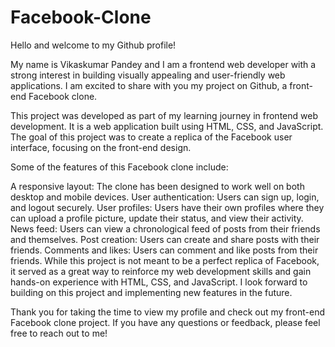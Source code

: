 # Facebook-Clone


Hello and welcome to my Github profile!

My name is Vikaskumar Pandey and I am a frontend web developer with a strong interest in building visually appealing and user-friendly web applications. I am excited to share with you my project on Github, a front-end Facebook clone.

This project was developed as part of my learning journey in frontend web development. It is a web application built using HTML, CSS, and JavaScript. The goal of this project was to create a replica of the Facebook user interface, focusing on the front-end design.

Some of the features of this Facebook clone include:

A responsive layout: The clone has been designed to work well on both desktop and mobile devices.
User authentication: Users can sign up, login, and logout securely.
User profiles: Users have their own profiles where they can upload a profile picture, update their status, and view their activity.
News feed: Users can view a chronological feed of posts from their friends and themselves.
Post creation: Users can create and share posts with their friends.
Comments and likes: Users can comment and like posts from their friends.
While this project is not meant to be a perfect replica of Facebook, it served as a great way to reinforce my web development skills and gain hands-on experience with HTML, CSS, and JavaScript. I look forward to building on this project and implementing new features in the future.

Thank you for taking the time to view my profile and check out my front-end Facebook clone project. If you have any questions or feedback, please feel free to reach out to me!
